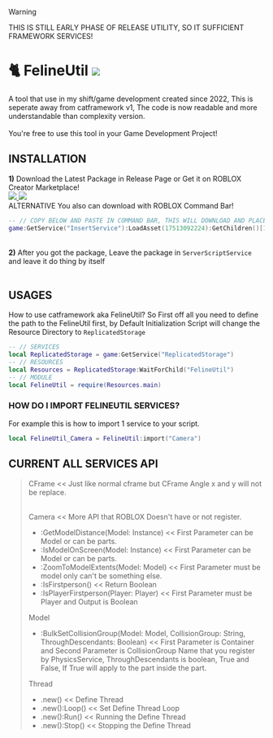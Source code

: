 > [!WARNING]
> THIS IS STILL EARLY PHASE OF RELEASE UTILITY, SO IT SUFFICIENT FRAMEWORK SERVICES!

# 🐈 FelineUtil <img src="https://img.shields.io/static/v1?label=version&message=+catframework+v1.0.0&color=2ea44f"></img>
A tool that use in my shift/game development created since 2022, This is seperate away from catframework v1, The code is now readable and more understandable than complexity version.
<br><br>You're free to use this tool in your Game Development Project! 

## INSTALLATION
  <strong>1)</strong> Download the Latest Package in Release Page or Get it on ROBLOX Creator Marketplace!
     <br>
       <a href="https://github.com/NickiBreeki/felineutil/releases">
          <img src="https://img.shields.io/badge/release-informational.svg?style=for-the-badge&logo=github&logoColor"></img>
       </a>
       <a href="https://create.roblox.com/store/asset/17513092224">
          <img src="https://img.shields.io/badge/creator marketplace-informational.svg?style=for-the-badge&logo=roblox&logoColor"></img>
       </a>
       <br>
       ALTERNATIVE You also can download with ROBLOX Command Bar!
```lua
-- // COPY BELOW AND PASTE IN COMMAND BAR, THIS WILL DOWNLOAD AND PLACE IN "ServerScriptService"
game:GetService("InsertService"):LoadAsset(17513092224):GetChildren()[1].Parent = game:GetService("ServerScriptService")
```
<br>
  <strong>2)</strong> After you got the package, Leave the package in <code>ServerScriptService</code> and leave it do thing by itself<br>
<br>

## USAGES
How to use catframework aka FelineUtil? So First off all you need to define the path to the FelineUtil first, by Default Initialization Script will change the Resource Directory to <code>ReplicatedStorage</code>

```lua
-- // SERVICES
local ReplicatedStorage = game:GetService("ReplicatedStorage")
-- // RESOURCES
local Resources = ReplicatedStorage:WaitForChild("FelineUtil")
-- // MODULE
local FelineUtil = require(Resources.main)
```

### HOW DO I IMPORT FELINEUTIL SERVICES?
For example this is how to import 1 service to your script.
```lua
local FelineUtil_Camera = FelineUtil:import("Camera")
```
## CURRENT ALL SERVICES API
> CFrame << Just like normal cframe but CFrame Angle x and y will not be replace. <br><br>
>
> Camera << More API that ROBLOX Doesn't have or not register.
> - :GetModelDistance(Model: Instance) << First Parameter can be Model or can be parts. <br>
> - :IsModelOnScreen(Model: Instance) << First Parameter can be Model or can be parts. <br> 
> - :ZoomToModelExtents(Model: Model) << First Parameter must be model only can't be something else.<br>
> - :IsFirstperson() << Return Boolean <br>
> - :IsPlayerFirstperson(Player: Player) << First Parameter must be Player and Output is Boolean <br>
>
> Model <br>
> - :BulkSetCollisionGroup(Model: Model, CollisionGroup: String, ThroughDescendants: Boolean) << First Parameter is Container and Second Parameter is CollisionGroup Name that you register by PhysicsService, ThroughDescendants is boolean, True and False, If True will apply to the part inside the part.<br>
>
> Thread <br>
> - .new() << Define Thread<br>
> - .new():Loop() << Set Define Thread Loop<br>
> - .new():Run() << Running the Define Thread<br>
> - .new():Stop() << Stopping the Define Thread<br>
